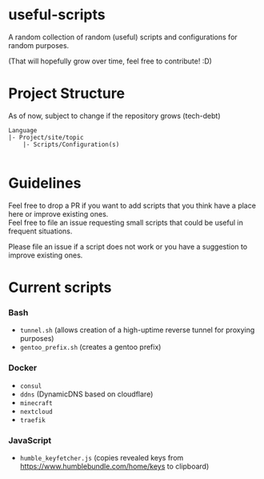 # useful-scripts
A random collection of random (useful) scripts and configurations for random purposes.

(That will hopefully grow over time, feel free to contribute! :D)

# Project Structure
As of now, subject to change if the repository grows (tech-debt)  

```
Language  
|- Project/site/topic  
    |- Scripts/Configuration(s)  
    
```

# Guidelines

Feel free to drop a PR if you want to add scripts that you think have a place here or improve existing ones.  
Feel free to file an issue requesting small scripts that could be useful in frequent situations.  

Please file an issue if a script does not work or you have a suggestion to improve existing ones.  

# Current scripts
### Bash

 - `tunnel.sh` (allows creation of a high-uptime reverse tunnel for proxying purposes)
 - `gentoo_prefix.sh` (creates a gentoo prefix)

### Docker
 
 - `consul`
 - `ddns` (DynamicDNS based on cloudflare)
 - `minecraft`
 - `nextcloud`
 - `traefik`

### JavaScript

 - `humble_keyfetcher.js` (copies revealed keys from https://www.humblebundle.com/home/keys to clipboard)

